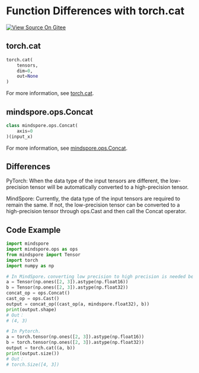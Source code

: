 # Function Differences with torch.cat

[![View Source On Gitee](https://mindspore-website.obs.cn-north-4.myhuaweicloud.com/website-images/r1.7/resource/_static/logo_source_en.png)](https://gitee.com/mindspore/docs/blob/r1.7/docs/mindspore/source_en/note/api_mapping/pytorch_diff/Concat.md)

## torch.cat

```python
torch.cat(
    tensors,
    dim=0,
    out=None
)
```

For more information, see [torch.cat](https://pytorch.org/docs/1.5.0/torch.html#torch.cat).

## mindspore.ops.Concat

```python
class mindspore.ops.Concat(
    axis=0
)(input_x)
```

For more information, see [mindspore.ops.Concat](https://mindspore.cn/docs/en/r1.7/api_python/ops/mindspore.ops.Concat.html#mindspore.ops.Concat).

## Differences

PyTorch: When the data type of the input tensors are different, the low-precision tensor will be automatically converted to a high-precision tensor.

MindSpore: Currently, the data type of the input tensors are required to remain the same. If not, the low-precision tensor can be converted to a high-precision tensor through ops.Cast and then call the Concat operator.

## Code Example

```python
import mindspore
import mindspore.ops as ops
from mindspore import Tensor
import torch
import numpy as np

# In MindSpore，converting low precision to high precision is needed before concat.
a = Tensor(np.ones([2, 3]).astype(np.float16))
b = Tensor(np.ones([2, 3]).astype(np.float32))
concat_op = ops.Concat()
cast_op = ops.Cast()
output = concat_op((cast_op(a, mindspore.float32), b))
print(output.shape)
# Out：
# (4, 3)

# In Pytorch.
a = torch.tensor(np.ones([2, 3]).astype(np.float16))
b = torch.tensor(np.ones([2, 3]).astype(np.float32))
output = torch.cat((a, b))
print(output.size())
# Out：
# torch.Size([4, 3])
```